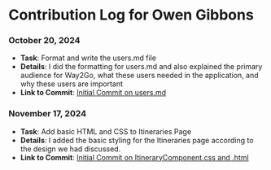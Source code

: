 # Contribution Log for Owen Gibbons

### October 20, 2024
- **Task**: Format and write the users.md file
- **Details**: I did the formatting for users.md and also explained the primary audience for Way2Go, what these users needed in the application, and why these users are important
- **Link to Commit**: [Initial Commit on users.md](https://github.com/aflam745/CS326Team36Project/commit/da445573eaf121d6427fb10c00347b96751dabfa)

### November 17, 2024
- **Task**: Add basic HTML and CSS to Itineraries Page
- **Details**: I added the basic styling for the Itineraries page according to the design we had discussed.
- **Link to Commit**: [Initial Commit on ItineraryComponent.css and .html](https://github.com/aflam745/CS326Team36Project/commit/38e0898a1c189ffbd973e54f17ddb306d9723107)
